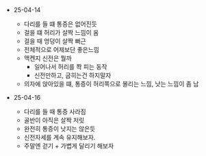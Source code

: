 
- 25-04-14
	- 다리를 들 떄 통증은 없어진듯
	- 걸을 떄 허리가 살짝 느낌이 옴
	- 걸을 때 엉덩이 살짝 뻐근
	- 전체적으로 어제보단 좋은느낌
	- 맥켄지 신전은 뭘까
		- 일어나서 허리를 쫙 피는 동작
		- 신전만하고, 굽히는건 하지말자
	- 의자에 앉아있을 떄, 통증이 허리쪽으로 몰리는 느낌, 낫는 느낌이 좀 남

- 25-04-16
	- 다리를 들 때 통증 사라짐
	- 골반이 아직은 살짝 저릿
	- 완전히 통증이 낫지는 않은듯
	- 신전자세를 계속 유지해보자.
	- 주말엔 걷기 + 가볍게 달리기 해보자
